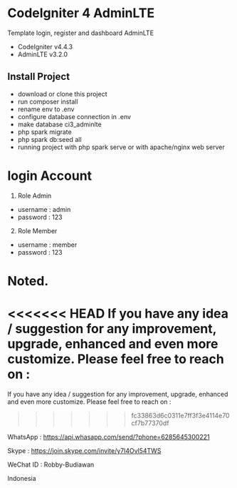 # CodeIgniter 4 AdminLTE

Template login, register and dashboard AdminLTE

- CodeIgniter v4.4.3
- AdminLTE v3.2.0

## Install Project

- download or clone this project
- run composer install
- rename env to .env
- configure database connection in .env
- make database ci3_adminlte
- php spark migrate
- php spark db:seed all
- running project with php spark serve or with apache/nginx web server

# login Account

1. Role Admin

- username : admin
- password : 123

2. Role Member

- username : member
- password : 123

# Noted.

<<<<<<< HEAD
If you have any idea / suggestion for any improvement, upgrade, enhanced and even more customize. Please feel free to reach on :
=======
If you have any idea / suggestion for any improvement, upgrade, enhanced and even more customize.
Please feel free to reach on :
>>>>>>> fc33863d6c0311e7ff3f3e4114e70cf7b77370df

WhatsApp : https://api.whasapp.com/send/?phone=6285645300221

Skype : https://join.skype.com/invite/y7l4Ovl54TWS

WeChat ID : Robby-Budiawan

Indonesia
